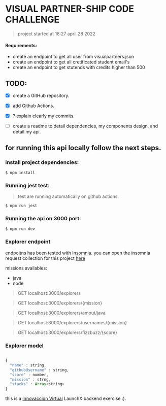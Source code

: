 
# VISUAL PARTNER-SHIP CODE CHALLENGE


> project started at 18:27 april 28 2022

#### Requirements:

- create an endpoint to get all user from visualpartners.json
- create an endpoint to get all cretificated student email's
- create an endpoint to get stutends with credits higher than 500


## TODO:

- [x] create a GitHub repository.
- [x] add Github Actions.
- [x] ? explain clearly my commits.
- [ ] create a readme to detail dependencies, my components design, and detail my   api.



## for running this api locally follow the next steps.

### install project dependencies:

```
$ npm install 
```


### Running jest test:

> test are running automatically on github actions.

```
$ npm run jest
```


### Running the api on 3000 port:

```
$ npm run dev
```


### Explorer endpoint

endpoitns has been tested with [Insomnia](https://insomnia.rest/). you can open the insomnia request collection for this project [here](https://github.com/MauroMontan/fizzbuzz-api-rest/tree/main/insomnia_collection)

missions availables:

- java
- node

> GET localhost:3000/explorers

> GET localhost:3000/explorers/{mission}

> GET localhost:3000/explorers/amout/java

> GET localhost:3000/explorers/usernames/{mission}

> GET localhost:3000/explorers/fizzbuzz/{score}


### Explorer model 

``` javascript

{
  "name" : string,
  "githubUsername" : string,
  "score" : number,
  "mission" : strng,
  "stacks" : Array<string>
}

```

this is a [Innovaccion Virtual](https://www.instagram.com/innovaccionvirtual/) LaunchX backend exercise :).
